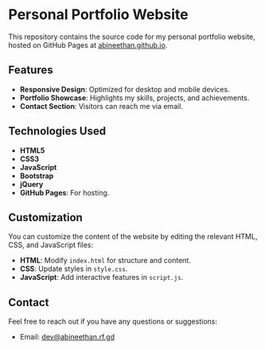 # Personal Portfolio Website

This repository contains the source code for my personal portfolio website, hosted on GitHub Pages at [abineethan.github.io](https://abineethan.github.io).

## Features
- **Responsive Design**: Optimized for desktop and mobile devices.
- **Portfolio Showcase**: Highlights my skills, projects, and achievements.
- **Contact Section**: Visitors can reach me via email.

## Technologies Used
- **HTML5**
- **CSS3**
- **JavaScript**
- **Bootstrap**
- **jQuery**
- **GitHub Pages**: For hosting.

## Customization
You can customize the content of the website by editing the relevant HTML, CSS, and JavaScript files:
- **HTML**: Modify `index.html` for structure and content.
- **CSS**: Update styles in `style.css`.
- **JavaScript**: Add interactive features in `script.js`.

## Contact
Feel free to reach out if you have any questions or suggestions:
- Email: [dev@abineethan.rf.gd](mailto:dev@abineethan.rf.gd)
